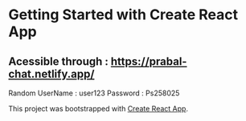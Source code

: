 # Getting Started with Create React App
## Acessible through : https://prabal-chat.netlify.app/

Random UserName : user123
Password : Ps258025


This project was bootstrapped with [Create React App](https://github.com/facebook/create-react-app).


